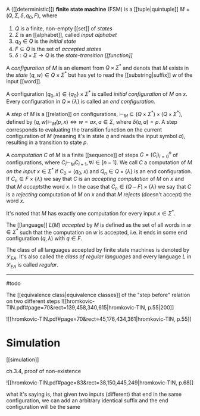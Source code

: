 
A ([[deterministic]]) **finite state machine** (FSM) is a [[tuple|quintuple]] $M =(Q, \Sigma, \delta, q_{0}, F)$, where 

1. $Q$ is a finite, non-empty [[set]] of *states*
2. $\Sigma$ is an [[alphabet]], called *input alphabet*
3. $q_{0}\in Q$ is the *initial state*
4. $F\subseteq Q$ is the set of *accepted states*
5. $\delta:Q \times\Sigma \to Q$ is the *state-transition [[function]]*

A *configuration* of $M$ is an element from $Q\times\Sigma^*$ and denots that $M$ exists in the *state* $(q, w) \in Q \times \Sigma^*$ but has yet to read the [[substring|suffix]] $w$ of the input [[word]].

A configuration $(q_{0}, x)\in \{q_{0}\} \times\Sigma^*$ is called *initial configuration* of $M$ on $x$.
Every configuration in $Q\times \{\lambda \}$ is called an *end configuration*.

A *step* of $M$ is a [[relation]] on configurations, $\vdash_{M} \subseteq (Q\times\Sigma^*)\times(Q\times\Sigma^*)$, defined by
$(q, w) \vdash_{M} (p, x) \iff w=ax, a \in \Sigma$, where $\delta(q, a) = p$. A step corresponds to evaluating the transition function on the current configuration of $M$ (meaning it's in state $q$ and reads the input symbol $a$), resulting in a transition to state $p$.

A *computation* $C$ of $M$ is a finite [[sequence]] of steps $C=(C_{i})_{i=0}^n$ of configurations, where $C_{i}\vdash_{M}C_{i+1},\forall i\in[n-1]$.
We call $C$ a computation of $M$ *on the input* $x\in\Sigma^*$ if $C_{0}=(q_{0},x)$ and $Q_{n}\in Q \times \{\lambda\}$ is an end configuration.
If $C_{n}\in F\times\{\lambda\}$ we say that $C$ is an *accepting computation* of $M$ on $x$ and that $M$ *accepts*the word $x$. In the case that $C_{n}\in (Q-F) \times\{\lambda\}$ we say that $C$ is a *rejecting* computation of $M$ on $x$ and that $M$ *rejects* (doesn't accept) the word $x$.

It's noted that $M$ has exactly one computation for every input $x\in\Sigma^*$.

The [[language]] $L(M)$ *accepted* by $M$ is defined as the set of all words in $w\in\Sigma^*$ such that the computation on $w$ is accepted, i.e. it ends in some end configuration $(q, \lambda)$ with $q\in F$.

The class of all languages accepted by finite state machines is denoted by $\mathcal L_{EA}$. It's also called the *class of regular languages* and every language $L$ in $\mathcal L_{EA}$ is called *regular*.






___
#todo 


The [[equivalence class|equivalence classes]] of the "step before" relation on two different steps
![[hromkovic-TIN.pdf#page=70&rect=139,458,340,615|hromkovic-TIN, p.55|200]]

![[hromkovic-TIN.pdf#page=70&rect=45,176,434,361|hromkovic-TIN, p.55]]


# Simulation
[[simulation]]




ch.3.4, proof of non-existence

![[hromkovic-TIN.pdf#page=83&rect=38,150,445,249|hromkovic-TIN, p.68]]

what it's saying is, that given two inputs (different) that end in the same configuration, we can add an arbitrary identical suffix and the end configuration will be the same